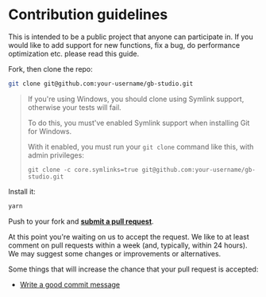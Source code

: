# Contribution guidelines

This is intended to be a public project that anyone can participate in. If you would like to add support for new functions, fix a bug, do performance optimization etc. please read this guide.

Fork, then clone the repo:

```bash
git clone git@github.com:your-username/gb-studio.git
```

> If you're using Windows, you should clone using Symlink support, otherwise your tests will fail.
>
> To do this, you must've enabled Symlink support when installing Git for Windows.
>
> With it enabled, you must run your `git clone` command like this, with admin privileges:
>
> `git clone -c core.symlinks=true git@github.com:your-username/gb-studio.git`

Install it:

```bash
yarn
```

Push to your fork and **[submit a pull request][pr]**.

[pr]: https://github.com/chrismaltby/gb-studio/compare/

At this point you're waiting on us to accept the request. We like to at least comment on pull requests
within a week (and, typically, within 24 hours). We may suggest
some changes or improvements or alternatives.

Some things that will increase the chance that your pull request is accepted:

* [Write a good commit message](.github/COMMIT_MESSAGE_GUIDELINES.md)
